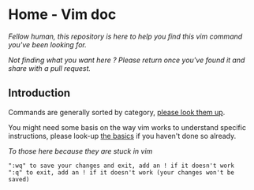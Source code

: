 # Home - Vim doc

*Fellow human, this repository is here to help you find this vim command you've been looking for.*

*Not finding what you want here ? Please return once you've found it and share with a pull request.*

## Introduction

Commands are generally sorted by category, [please look them up](Categories).

You might need some basis on the way vim works to understand specific instructions, please look-up [the basics](Basics) if you haven't done so already.

*To those here because they are stuck in vim*

    ":wq" to save your changes and exit, add an ! if it doesn't work
    ":q" to exit, add an ! if it doesn't work (your changes won't be saved)


